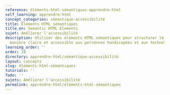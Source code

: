 ```yaml
---
reference: éléments-html-sémantiques-apprendre-html
self_learning: apprendre-html
concept_categories: sémantique-accessibilité
title: Éléments HTML sémantiques
title_en: Semantic HTML Elements
sujet: Améliorer l'accessibilité
description: Utiliser des éléments HTML sémantiques pour structurer le contenu de
  manière claire et accessible aux personnes handicapées et aux technologies d'assistance.
learning_order: ''
order: 19
directory: apprendre-html/sémantique-accessibilité
layout: concepts
slug: éléments-html-sémantiques
tutorials: ''
Todo: ''
sujets: Améliorer l'accessibilité
permalink: apprendre-html/éléments-html-sémantiques
---
```

